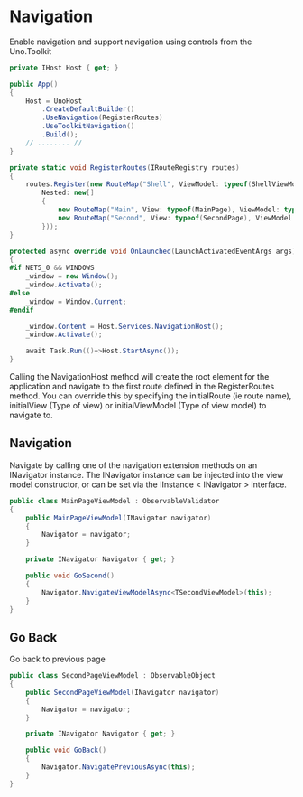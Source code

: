 # Navigation

Enable navigation and support navigation using controls from the Uno.Toolkit

```csharp
private IHost Host { get; }

public App()
{
    Host = UnoHost
        .CreateDefaultBuilder()
        .UseNavigation(RegisterRoutes)
        .UseToolkitNavigation()
        .Build();
    // ........ //
}

private static void RegisterRoutes(IRouteRegistry routes)
{
    routes.Register(new RouteMap("Shell", ViewModel: typeof(ShellViewModel),
		Nested: new[]
		{
			new RouteMap("Main", View: typeof(MainPage), ViewModel: typeof(MainPageViewModel)),
			new RouteMap("Second", View: typeof(SecondPage), ViewModel: typeof(SecondPageViewModel))
		}));
}

protected async override void OnLaunched(LaunchActivatedEventArgs args)
{
#if NET5_0 && WINDOWS
    _window = new Window();
    _window.Activate();
#else
	_window = Window.Current;
#endif

	_window.Content = Host.Services.NavigationHost();
	_window.Activate();

	await Task.Run(()=>Host.StartAsync());
}

```
Calling the NavigationHost method will create the root element for the application and navigate to the first route defined in the RegisterRoutes method. You can override this by specifying the initialRoute (ie route name), initialView (Type of view) or initialViewModel (Type of view model) to navigate to. 

## Navigation

Navigate by calling one of the navigation extension methods on an INavigator instance. The INavigator instance can be injected into the view model constructor, or can be set via the IInstance < INavigator > interface. 

```csharp
public class MainPageViewModel : ObservableValidator
{
    public MainPageViewModel(INavigator navigator)
    {
        Navigator = navigator;
    }

    private INavigator Navigator { get; }

    public void GoSecond()
    {
        Navigator.NavigateViewModelAsync<TSecondViewModel>(this);
    }
}
``` 

## Go Back 

Go back to previous page

```csharp
public class SecondPageViewModel : ObservableObject
{
    public SecondPageViewModel(INavigator navigator)
    {
        Navigator = navigator;
    }

    private INavigator Navigator { get; }

    public void GoBack()
    {
        Navigator.NavigatePreviousAsync(this);
    }
}
```